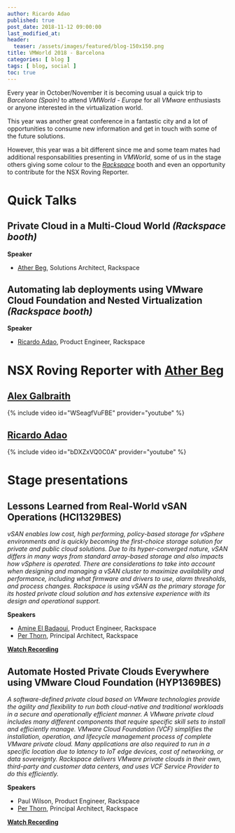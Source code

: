 ```yaml
---
author: Ricardo Adao
published: true
post_date: 2018-11-12 09:00:00
last_modified_at:
header:
  teaser: /assets/images/featured/blog-150x150.png
title: VMWorld 2018 - Barcelona
categories: [ blog ]
tags: [ blog, social ]
toc: true
---
```

Every year in October/November it is becoming usual a quick trip to _Barcelona (Spain)_ to attend _VMWorld - Europe_ for all _VMware_ enthusiasts or anyone interested in the virtualization world.

This year was another great conference in a fantastic city and a lot of opportunities to consume new information and get in touch with some of the future solutions.

However, this year was a bit different since me and some team mates had additional responsabilities presenting in _VMWorld_, some of us in the stage others giving some colour to the [_Rackspace_](https://www.rackspace.com/) booth and even an opportunity to contribute for the NSX Roving Reporter.

# Quick Talks

## Private Cloud in a Multi-Cloud World _(Rackspace booth)_

**Speaker**

* [Ather Beg](https://twitter.com/AtherBeg), Solutions Architect, Rackspace

## Automating lab deployments using VMware Cloud Foundation and Nested Virtualization _(Rackspace booth)_

**Speaker**

* [Ricardo Adao](https://twitter.com/ricardonadao), Product Engineer, Rackspace

# NSX Roving Reporter with [Ather Beg](https://twitter.com/AtherBeg)

## [Alex Galbraith](https://twitter.com/alexgalbraith)

{% include video id="WSeagfVuFBE" provider="youtube" %}

## [Ricardo Adao](https://twitter.com/ricardonadao)

{% include video id="bDXZxVQ0C0A" provider="youtube" %}

# Stage presentations

## Lessons Learned from Real-World vSAN Operations (HCI1329BES)

_vSAN enables low cost, high performing, policy-based storage for vSphere environments and is quickly becoming the first-choice storage solution for private and public cloud solutions. Due to its hyper-converged nature, vSAN differs in many ways from standard array-based storage and also impacts how vSphere is operated. There are considerations to take into account when designing and managing a vSAN cluster to maximize availability and performance, including what firmware and drivers to use, alarm thresholds, and process changes. Rackspace is using vSAN as the primary storage for its hosted private cloud solution and has extensive experience with its design and operational support._

**Speakers**

* [Amine El Badaoui](https://twitter.com/Amino_ElBadaoui), Product Engineer, Rackspace
* [Per Thorn](https://twitter.com/per_thorn), Principal Architect, Rackspace

[**Watch Recording**](https://videos.vmworld.com/global/2018/videoplayer/26585)

## Automate Hosted Private Clouds Everywhere using VMware Cloud Foundation (HYP1369BES)

_A software-defined private cloud based on VMware technologies provide the agility and flexibility to run both cloud-native and traditional workloads in a secure and operationally efficient manner. A VMware private cloud includes many different components that require specific skill sets to install and efficiently manage. VMware Cloud Foundation (VCF) simplifies the installation, operation, and lifecycle management process of complete VMware private cloud. Many applications are also required to run in a specific location due to latency to IoT edge devices, cost of networking, or data sovereignty. Rackspace delivers VMware private clouds in their own, third-party and customer data centers, and uses VCF Service Provider to do this efficiently._

**Speakers**

* Paul Wilson, Product Engineer, Rackspace
* [Per Thorn](https://twitter.com/per_thorn), Principal Architect, Rackspace

[**Watch Recording**](https://videos.vmworld.com/global/2018/videoplayer/26241)

